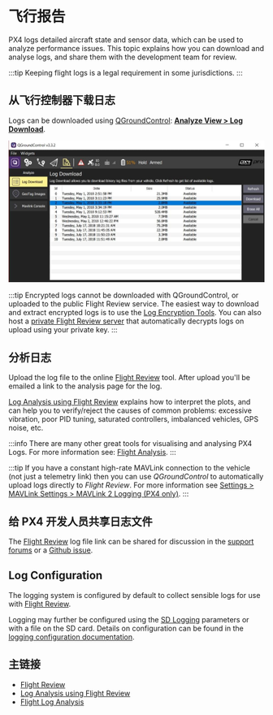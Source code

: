 # 飞行报告

PX4 logs detailed aircraft state and sensor data, which can be used to analyze performance issues.
This topic explains how you can download and analyse logs, and share them with the development team for review.

:::tip
Keeping flight logs is a legal requirement in some jurisdictions.
:::

## 从飞行控制器下载日志

Logs can be downloaded using [QGroundControl](https://qgroundcontrol.com/): **[Analyze View > Log Download](https://docs.qgroundcontrol.com/master/en/qgc-user-guide/analyze_view/log_download.html)**.

![Flight Log Download](../../assets/qgc/analyze/log_download.jpg)

:::tip
Encrypted logs cannot be downloaded with QGroundControl, or uploaded to the public Flight Review service.
The easiest way to download and extract encrypted logs is to use the [Log Encryption Tools](../dev_log/log_encryption.md).
You can also host a [private Flight Review server](../dev_log/log_encryption.md#flight-review-encrypted-logs) that automatically decrypts logs on upload using your private key.
:::

## 分析日志

Upload the log file to the online [Flight Review](https://logs.px4.io/) tool.
After upload you'll be emailed a link to the analysis page for the log.

[Log Analysis using Flight Review](../log/flight_review.md) explains how to interpret the plots, and can help you to verify/reject the causes of common problems: excessive vibration, poor PID tuning, saturated controllers, imbalanced vehicles, GPS noise, etc.

:::info
There are many other great tools for visualising and analysing PX4 Logs.
For more information see: [Flight Analysis](../dev_log/flight_log_analysis.md).
:::

:::tip
If you have a constant high-rate MAVLink connection to the vehicle (not just a telemetry link) then you can use _QGroundControl_ to automatically upload logs directly to _Flight Review_.
For more information see [Settings > MAVLink Settings > MAVLink 2 Logging (PX4 only)](https://docs.qgroundcontrol.com/master/en/qgc-user-guide/settings_view/mavlink.html#logging).
:::

## 给 PX4 开发人员共享日志文件

The [Flight Review](https://logs.px4.io/) log file link can be shared for discussion in the [support forums](../contribute/support.md#forums-and-chat) or a [Github issue](../index.md#reporting-bugs-issues).

## Log Configuration

The logging system is configured by default to collect sensible logs for use with [Flight Review](https://logs.px4.io/).

Logging may further be configured using the [SD Logging](../advanced_config/parameter_reference.md#sd-logging) parameters or with a file on the SD card.
Details on configuration can be found in the [logging configuration documentation](../dev_log/logging.md#configuration).

## 主链接

- [Flight Review](https://logs.px4.io/)
- [Log Analysis using Flight Review](../log/flight_review.md)
- [Flight Log Analysis](../dev_log/flight_log_analysis.md)
